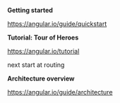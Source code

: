 <b>Getting started</b>

https://angular.io/guide/quickstart

<b>Tutorial: Tour of Heroes</b>

https://angular.io/tutorial

next start at routing

<b>Architecture overview</b>


https://angular.io/guide/architecture

